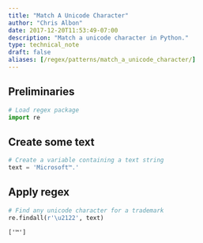 ```yaml
---
title: "Match A Unicode Character"
author: "Chris Albon"
date: 2017-12-20T11:53:49-07:00
description: "Match a unicode character in Python."
type: technical_note
draft: false
aliases: [/regex/patterns/match_a_unicode_character/]
---
```

## Preliminaries


```python
# Load regex package
import re
```

## Create some text


```python
# Create a variable containing a text string
text = 'Microsoft™.'
```

## Apply regex


```python
# Find any unicode character for a trademark
re.findall(r'\u2122', text)
```




    ['™']


